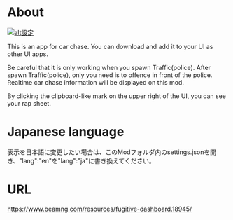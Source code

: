# About
[![alt設定](http://img.youtube.com/vi/elTWCNnXXIY/0.jpg)](https://www.youtube.com/watch?v=elTWCNnXXIY)

This is an app for car chase.
You can download and add it to your UI as other UI apps.

Be careful that it is only working when you spawn Traffic(police).
After spawn Traffic(police), only you need is to offence in front of the police.
Realtime car chase information will be displayed on this mod.

By clicking the clipboard-like mark on the upper right of the UI, you can see your rap sheet.

# Japanese language
表示を日本語に変更したい場合は、このModフォルダ内のsettings.jsonを開き、"lang":"en"を"lang":"ja"に書き換えてください。

# URL
https://www.beamng.com/resources/fugitive-dashboard.18945/
